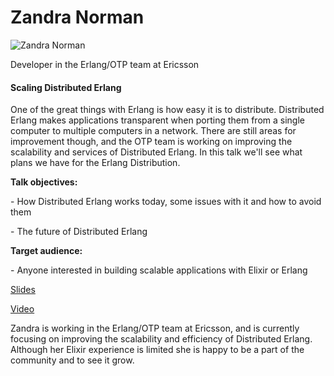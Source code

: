 # Zandra Norman

![Zandra Norman](http://s3.amazonaws.com/esl-conf-stg/media/files/000/000/058/thumbnail/Zandra_Norman.jpg?1459765450)

Developer in the Erlang/OTP team at Ericsson

#### Scaling Distributed Erlang

One of the great things with Erlang is how easy it is to distribute. Distributed Erlang makes applications transparent when porting them from a single computer to multiple computers in a network. There are still areas for improvement though, and the OTP team is working on improving the scalability and services of Distributed Erlang. In this talk we'll see what plans we have for the Erlang Distribution.

**Talk objectives:**

\- How Distributed Erlang works today, some issues with it and how to avoid them

\- The future of Distributed Erlang

**Target audience:**

\- Anyone interested in building scalable applications with Elixir or Erlang

[Slides](http://s3.amazonaws.com/esl-conf-stg/media/files/000/000/074/original/Zandra_Norman_ScalingDistributedErlang.pdf?1462891793)

[Video](https://youtu.be/usEs3GPnZDg)

Zandra is working in the Erlang/OTP team at Ericsson, and is currently focusing on improving the scalability and efficiency of Distributed Erlang. Although her Elixir experience is limited she is happy to be a part of the community and to see it grow.

